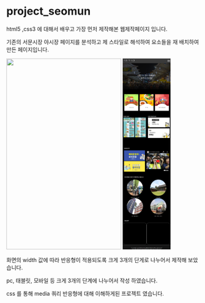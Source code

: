 # project_seomun


html5 ,css3 에 대해서 배우고 가장 먼저 제작해본 웹제작페이지 입니다. 

기존의 서문시장 야시장 페이지를 분석하고 제 스타일로 해석하여 요소들을 재 배치하여 만든 페이지입니다.

<div>

<img src='https://github.com/dyllan-Lee/project_seomun/blob/main/main1.png' width = 300 height = 500>
<img src='https://github.com/dyllan-Lee/project_seomun/blob/main/main-tablet.png' widht = 300 height = 500>

  
 </div> 

화면의 width 값에 따라 반응형이 적용되도록 크게 3개의 단게로 나누어서 제작해 보았습니다.

pc, 태블릿, 모바일 등 크게 3개의 단계에 나누어서 작성 하였습니다.




css 를 통해 media 쿼리 반응형에 대해 이해하게된 프로젝트 였습니다.

